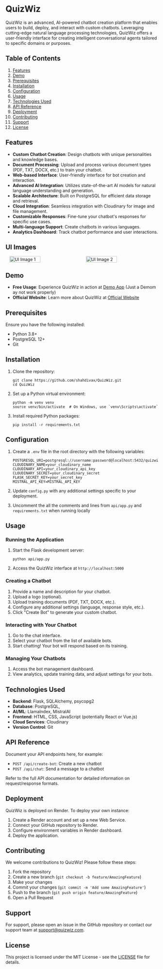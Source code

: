 # QuizWiz
QuizWiz is an advanced, AI-powered chatbot creation platform that enables users to build, deploy, and interact with custom chatbots. Leveraging cutting-edge natural language processing technologies, QuizWiz offers a user-friendly interface for creating intelligent conversational agents tailored to specific domains or purposes.

## Table of Contents
1. [Features](#features)
2. [Demo](#demo)
3. [Prerequisites](#prerequisites)
4. [Installation](#installation)
5. [Configuration](#configuration)
6. [Usage](#usage)
7. [Technologies Used](#technologies-used)
8. [API Reference](#api-reference)
9. [Deployment](#deployment)
10. [Contributing](#contributing)
11. [Support](#support)
12. [License](#license)

## Features

- **Custom Chatbot Creation**: Design chatbots with unique personalities and knowledge bases.
- **Document Processing**: Upload and process various document types (PDF, TXT, DOCX, etc.) to train your chatbot.
- **Web-based Interface**: User-friendly interface for bot creation and interaction.
- **Advanced AI Integration**: Utilizes state-of-the-art AI models for natural language understanding and generation.
- **Scalable Architecture**: Built on PostgreSQL for efficient data storage and retrieval.
- **Cloud Integration**: Seamless integration with Cloudinary for image and file management.
- **Customizable Responses**: Fine-tune your chatbot's responses for specific use cases.
- **Multi-language Support**: Create chatbots in various languages.
- **Analytics Dashboard**: Track chatbot performance and user interactions.

## UI Images
<div style="display: flex; justify-content: space-around;">
  <img src="https://github.com/shahdivax/QuizWiz_Deprecated/blob/main/Images/UI%20(1).png?raw=true" alt="UI Image 1" style="width: 45%;"/>
  <img src="https://github.com/shahdivax/QuizWiz_Deprecated/blob/main/Images/UI%20(2).png?raw=true" alt="UI Image 2" style="width: 45%;"/>
</div>


## Demo

- **Free Usage**: Experience QuizWiz in action at [Demo App](https://quiz-wiz-demo.vercel.app/) (Just a Demom ay not work properly)
- **Official Website**: Learn more about QuizWiz at [Official Website](https://quiz-wiz-official.vercel.app/)

## Prerequisites

Ensure you have the following installed:
- Python 3.8+
- PostgreSQL 12+
- Git

## Installation

1. Clone the repository:
   ```
   git clone https://github.com/shahdivax/QuizWiz.git
   cd QuizWiz
   ```

2. Set up a Python virtual environment:
   ```
   python -m venv venv
   source venv/bin/activate  # On Windows, use `venv\Scripts\activate`
   ```

3. Install required Python packages:
   ```
   pip install -r requirements.txt
   ```

## Configuration

1. Create a `.env` file in the root directory with the following variables:
   ```
   POSTGRESQL_URI=postgresql://username:password@localhost:5432/quizwiz_bot_data
   CLOUDINARY_NAME=your_cloudinary_name
   CLOUDINARY_API=your_cloudinary_api_key
   CLOUDINARY_SECRET=your_cloudinary_secret
   FLASK_SECRET_KEY=your_secret_key
   MISTRAL_API_KEY=MISTRAL_API_KEY
   ```

2. Update `config.py` with any additional settings specific to your deployment.

3. Uncomment the all the comments and lines from `api/app.py` and `requirements.txt` when running locally
## Usage

### Running the Application

1. Start the Flask development server:
   ```
   python api/app.py
   ```

2. Access the QuizWiz interface at `http://localhost:5000`

### Creating a Chatbot

1. Provide a name and description for your chatbot.
2. Upload a logo (optional).
3. Upload training documents (PDF, TXT, DOCX, etc.).
4. Configure any additional settings (language, response style, etc.).
5. Click "Create Bot" to generate your custom chatbot.

### Interacting with Your Chatbot

1. Go to the chat interface.
2. Select your chatbot from the list of available bots.
3. Start chatting! Your bot will respond based on its training.

### Managing Your Chatbots

1. Access the bot management dashboard.
2. View analytics, update training data, and adjust settings for your bots.

## Technologies Used

- **Backend**: Flask, SQLAlchemy, psycopg2
- **Database**: PostgreSQL,
- **AI/ML**: LlamaIndex, MistralAI
- **Frontend**: HTML, CSS, JavaScript (potentially React or Vue.js)
- **Cloud Services**: Cloudinary
- **Version Control**: Git

## API Reference

Document your API endpoints here, for example:

- `POST /api/create-bot`: Create a new chatbot
- `POST /api/chat`: Send a message to a chatbot

Refer to the full API documentation for detailed information on request/response formats.

## Deployment

QuizWiz is deployed on Render. To deploy your own instance:

1. Create a Render account and set up a new Web Service.
2. Connect your GitHub repository to Render.
3. Configure environment variables in Render dashboard.
4. Deploy the application.

## Contributing

We welcome contributions to QuizWiz! Please follow these steps:

1. Fork the repository
2. Create a new branch (`git checkout -b feature/AmazingFeature`)
3. Make your changes
4. Commit your changes (`git commit -m 'Add some AmazingFeature'`)
5. Push to the branch (`git push origin feature/AmazingFeature`)
6. Open a Pull Request

## Support

For support, please open an issue in the GitHub repository or contact our support team at support@quizwiz.com.

## License

This project is licensed under the MIT License - see the [LICENSE](LICENSE) file for details.
